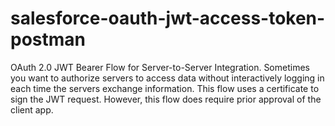 # salesforce-oauth-jwt-access-token-postman
OAuth 2.0 JWT Bearer Flow for Server-to-Server Integration. Sometimes you want to authorize servers to access data without interactively logging in each time the servers exchange information. This flow uses a certificate to sign the JWT request. However, this flow does require prior approval of the client app.
